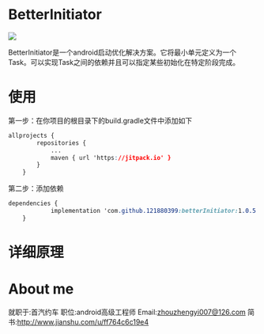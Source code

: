 # BetterInitiator
  [![](https://jitpack.io/v/121880399/betterInitiator.svg)](https://jitpack.io/#121880399/betterInitiator)
  
  BetterInitiator是一个android启动优化解决方案。它将最小单元定义为一个Task。可以实现Task之间的依赖并且可以指定某些初始化在特定阶段完成。
  
# 使用

第一步：在你项目的根目录下的build.gradle文件中添加如下



```css
allprojects {
		repositories {
			...
			maven { url 'https://jitpack.io' }
		}
	}
```

第二步：添加依赖

```css
dependencies {
	        implementation 'com.github.121880399:betterInitiator:1.0.5'
	}
```

# 详细原理

# About me
就职于:首汽约车
职位:android高级工程师
Email:zhouzhengyi007@126.com
简书:http://www.jianshu.com/u/ff764c6c19e4
